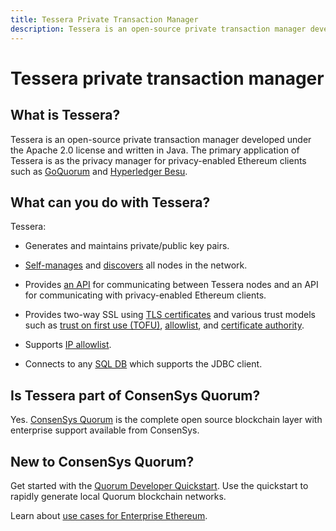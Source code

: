 ```yaml
---
title: Tessera Private Transaction Manager
description: Tessera is an open-source private transaction manager developed under the Apache 2.0 license and written in Java.
---
```


# Tessera private transaction manager

## What is Tessera?

Tessera is an open-source private transaction manager developed under the Apache 2.0 license and
written in Java. The primary application of Tessera is as the privacy manager for privacy-enabled
Ethereum clients such as [GoQuorum](https://docs.goquorum.consensys.net) and
[Hyperledger Besu](https://besu.hyperledger.org/en/stable/).

## What can you do with Tessera?

Tessera:

* Generates and maintains private/public key pairs.

* [Self-manages](Concepts/Privacy-Manager/Privacy-manager.md) and [discovers](Concepts/p2p-discovery.md) all nodes in the network.

* Provides [an API](Reference/TesseraAPI.md) for communicating between Tessera nodes and an API for communicating with
  privacy-enabled Ethereum clients.

* Provides two-way SSL using [TLS certificates](HowTo/Configure/TLS.md) and various trust models such as [trust on first use (TOFU)](HowTo/Configure/TLS.md#tofu-trust-on-first-use),
  [allowlist](HowTo/Configure/TLS.md#whitelist), and [certificate authority](HowTo/Configure/TLS.md#ca).

* Supports [IP allowlist](HowTo/Configure/Peer-discovery.md#enable-allowlist).

* Connects to any [SQL DB](HowTo/Configure/Database.md) which supports the JDBC client.

## Is Tessera part of ConsenSys Quorum?

Yes. [ConsenSys Quorum](https://consensys.net/quorum/developers) is the complete open source blockchain
layer with enterprise support available from ConsenSys.

## New to ConsenSys Quorum?

Get started with the [Quorum Developer Quickstart](Tutorials/Quorum-Dev-Quickstart.md). Use the quickstart
to rapidly generate local Quorum blockchain networks.

Learn about [use cases for Enterprise Ethereum](https://consensys.net/blockchain-use-cases/case-studies/).
